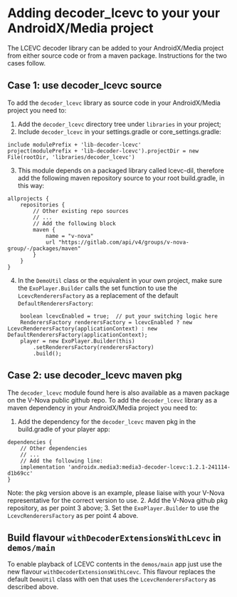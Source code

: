 
# Adding decoder_lcevc to your your AndroidX/Media project
The LCEVC decoder library can be added to your AndroidX/Media project from either source code or from a maven package. Instructions for the two cases follow.

## Case 1: use decoder_lcevc source
To add the `decoder_lcevc` library as source code in your AndroidX/Media project you need to:
1. Add the `decoder_lcevc` directory tree under `libraries` in your project;
2. Include `decoder_lcevc` in your settings.gradle or core_settings.gradle:
```
include modulePrefix + 'lib-decoder-lcevc'
project(modulePrefix + 'lib-decoder-lcevc').projectDir = new File(rootDir, 'libraries/decoder_lcevc')
```
3. This module depends on a packaged library called lcevc-dil, therefore add the following maven repository source to your root build.gradle, in this way:
```
allprojects {
    repositories {
        // Other existing repo sources
        // ...
        // Add the following block
        maven {
            name = "v-nova"
            url "https://gitlab.com/api/v4/groups/v-nova-group/-/packages/maven"
        }
    }
}
```
4. In the `DemoUtil` class or the equivalent in your own project, make sure the `ExoPlayer.Builder` calls the set function to use the `LcevcRenderersFactory` as a replacement of the default `DefaultRenderersFactory`:
```
    boolean lcevcEnabled = true;  // put your switching logic here
    RenderersFactory renderersFactory = lcevcEnabled ? new LcevcRenderersFactory(applicationContext) : new DefaultRenderersFactory(applicationContext);
    player = new ExoPlayer.Builder(this)
        .setRenderersFactory(renderersFactory)
        .build();
```

## Case 2: use decoder_lcevc maven pkg
The `decoder_lcevc` module found here is also available as a maven package on the V-Nova public github repo.
To add the `decoder_lcevc` library as a maven dependency in your AndroidX/Media project you need to:
1. Add the dependency for the `decoder_lcevc` maven pkg in the build.gradle of your player app:
```
dependencies {
    // Other dependencies
    // ...
    // Add the following line:
    implementation 'androidx.media3:media3-decoder-lcevc:1.2.1-241114-d1b69cc'
}
```
Note: the pkg version above is an example, please liaise with your V-Nova representative for the correct version to use.
2. Add the V-Nova github pkg repository, as per point 3 above;
3. Set the `ExoPlayer.Builder` to use the `LcevcRenderersFactory` as per point 4 above.

## Build flavour `withDecoderExtensionsWithLcevc` in `demos/main`

To enable playback of LCEVC contents in the `demos/main` app just use the new flavour `withDecoderExtensionsWithLcevc`. This flavour replaces the default `DemoUtil` class with oen that uses the `LcevcRenderersFactory` as described above.

